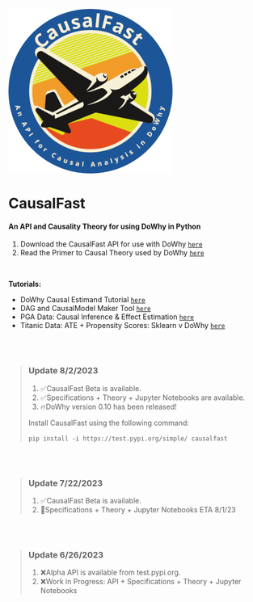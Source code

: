 ![alt text](https://raw.githubusercontent.com/TejuOye/CausalFast/main/api/images/new-logo.png "CausalFast")
# CausalFast
#### An API and Causality Theory for using DoWhy in Python

1.   Download the CausalFast API for use with DoWhy [`here`](https://test.pypi.org/project/causalfast/)
2.   Read the Primer to Causal Theory used by DoWhy [`here`](https://github.com/TejuOye/CausalFast/blob/main/guides/CausalTheory.md)
<br>

<b>Tutorials:</b>
-   DoWhy Causal Estimand Tutorial [`here`](https://github.com/TejuOye/CausalFast/blob/main/api/notebooks/EstimandTutorials.ipynb)
-   DAG and CausalModel Maker Tool [`here`](https://github.com/TejuOye/CausalFast/blob/main/api/notebooks/CausalDAGMaker.ipynb)
-   PGA Data: Causal Inference & Effect Estimation [`here`](https://github.com/TejuOye/CausalFast/blob/main/guides/PGA.md)
-   Titanic Data: ATE + Propensity Scores: Sklearn v DoWhy [`here`](https://github.com/TejuOye/CausalFast/blob/main/guides/Titanic.md)

<br><br>
>  ### Update 8/2/2023
> 
> 1.   :white_check_mark:CausalFast Beta is available.
> 2.   :white_check_mark:Specifications + Theory + Jupyter Notebooks are available.
> 3.   :fire:DoWhy version 0.10 has been released!
> 
> Install CausalFast using the following command:
> 
>     pip install -i https://test.pypi.org/simple/ causalfast
>

<br><br>
>  ### Update 7/22/2023
> 
> 1.   :white_check_mark:CausalFast Beta is available.
> 2.   :triangular_flag_on_post:Specifications + Theory + Jupyter Notebooks ETA 8/1/23
>

<br><br>
>  ### Update 6/26/2023
> 
> 1.   :x:Alpha API is available from test.pypi.org.
> 2.   :x:Work in Progress: API + Specifications + Theory + Jupyter Notebooks
>
<br>
